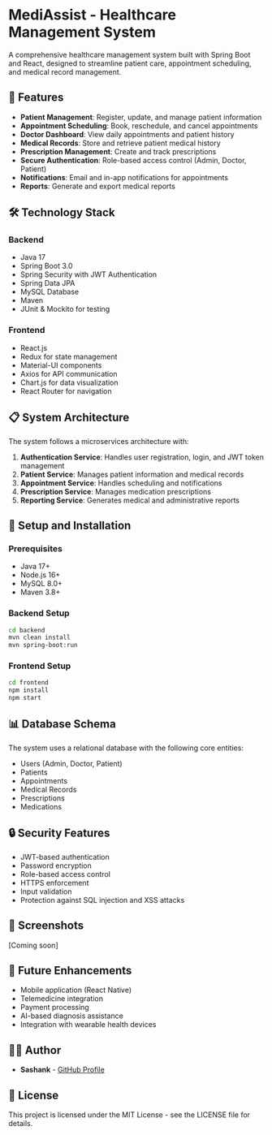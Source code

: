 # MediAssist - Healthcare Management System

A comprehensive healthcare management system built with Spring Boot and React, designed to streamline patient care, appointment scheduling, and medical record management.

## 🏥 Features

- **Patient Management**: Register, update, and manage patient information
- **Appointment Scheduling**: Book, reschedule, and cancel appointments
- **Doctor Dashboard**: View daily appointments and patient history
- **Medical Records**: Store and retrieve patient medical history
- **Prescription Management**: Create and track prescriptions
- **Secure Authentication**: Role-based access control (Admin, Doctor, Patient)
- **Notifications**: Email and in-app notifications for appointments
- **Reports**: Generate and export medical reports

## 🛠️ Technology Stack

### Backend
- Java 17
- Spring Boot 3.0
- Spring Security with JWT Authentication
- Spring Data JPA
- MySQL Database
- Maven
- JUnit & Mockito for testing

### Frontend
- React.js
- Redux for state management
- Material-UI components
- Axios for API communication
- Chart.js for data visualization
- React Router for navigation

## 📋 System Architecture

The system follows a microservices architecture with:

1. **Authentication Service**: Handles user registration, login, and JWT token management
2. **Patient Service**: Manages patient information and medical records
3. **Appointment Service**: Handles scheduling and notifications
4. **Prescription Service**: Manages medication prescriptions
5. **Reporting Service**: Generates medical and administrative reports

## 🔧 Setup and Installation

### Prerequisites
- Java 17+
- Node.js 16+
- MySQL 8.0+
- Maven 3.8+

### Backend Setup
```bash
cd backend
mvn clean install
mvn spring-boot:run
```

### Frontend Setup
```bash
cd frontend
npm install
npm start
```

## 📊 Database Schema

The system uses a relational database with the following core entities:
- Users (Admin, Doctor, Patient)
- Patients
- Appointments
- Medical Records
- Prescriptions
- Medications

## 🔒 Security Features

- JWT-based authentication
- Password encryption
- Role-based access control
- HTTPS enforcement
- Input validation
- Protection against SQL injection and XSS attacks

## 📱 Screenshots

[Coming soon]

## 🚀 Future Enhancements

- Mobile application (React Native)
- Telemedicine integration
- Payment processing
- AI-based diagnosis assistance
- Integration with wearable health devices

## 👨‍💻 Author

- **Sashank** - [GitHub Profile](https://github.com/sashanksyba)

## 📄 License

This project is licensed under the MIT License - see the LICENSE file for details.